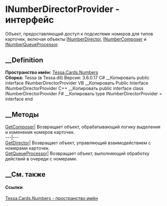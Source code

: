 # INumberDirectorProvider - интерфейс
Объект, предоставляющий доступ к подсистеме номеров для типов карточек,
включая объекты [INumberDirector](T_Tessa_Cards_Numbers_INumberDirector.htm),
[INumberComposer](T_Tessa_Cards_Numbers_INumberComposer.htm) и
[INumberQueueProcessor](T_Tessa_Cards_Numbers_INumberQueueProcessor.htm).
## __Definition
 **Пространство имён:** [Tessa.Cards.Numbers](N_Tessa_Cards_Numbers.htm)  
 **Сборка:** Tessa (в Tessa.dll) Версия: 3.6.0.17
C# __Копировать
     public interface INumberDirectorProvider
VB __Копировать
     Public Interface INumberDirectorProvider
C++ __Копировать
     public interface class INumberDirectorProvider
F# __Копировать
     type INumberDirectorProvider = interface end
##  __Методы
[GetComposer](M_Tessa_Cards_Numbers_INumberDirectorProvider_GetComposer.htm)|
Возвращает объект, обрабатывающий логику выделения и изменения номеров
карточек.  
---|---  
[GetDirector](M_Tessa_Cards_Numbers_INumberDirectorProvider_GetDirector.htm)|
Возвращает объект, управляющий взаимодействием с номерами карточек.  
[GetQueueProcessor](M_Tessa_Cards_Numbers_INumberDirectorProvider_GetQueueProcessor.htm)|
Возвращает объект, выполняющий обработку действий в очереди с номерами.  
##  __См. также
#### Ссылки
[Tessa.Cards.Numbers - пространство имён](N_Tessa_Cards_Numbers.htm)
